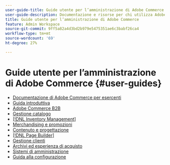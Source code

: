 ```yaml
---
user-guide-title: Guide utente per l’amministrazione di Adobe Commerce
user-guide-description: Documentazione e risorse per chi utilizza Adobe Commerce e Magento Open Source con funzioni di amministratore.
title: Guide utente per l’amministrazione di Adobe Commerce
feature: Admin Workspace
source-git-commit: 9ff5a82a4d3bd2b979e5475351ae6c3babf26ca4
workflow-type: tm+mt
source-wordcount: '69'
ht-degree: 27%

---
```


# Guide utente per l’amministrazione di Adobe Commerce {#user-guides}

- [Documentazione di Adobe Commerce per esercenti](home.md)
- [Guida introduttiva](https://experienceleague.adobe.com/docs/commerce-admin/start/guide-overview.html?lang=it)
- [Adobe Commerce B2B](https://experienceleague.adobe.com/docs/commerce-admin/b2b/guide-overview.html?lang=it)
- [Gestione catalogo](https://experienceleague.adobe.com/docs/commerce-admin/catalog/guide-overview.html?lang=it)
- [[!DNL Inventory Management]](https://experienceleague.adobe.com/docs/commerce-admin/inventory/guide-overview.html?lang=it)
- [Merchandising e promozioni](https://experienceleague.adobe.com/docs/commerce-admin/marketing/guide-overview.html?lang=it)
- [Contenuto e progettazione](https://experienceleague.adobe.com/docs/commerce-admin/content-design/guide-overview.html?lang=it)
- [[!DNL Page Builder]](https://experienceleague.adobe.com/docs/commerce-admin/page-builder/guide-overview.html?lang=it)
- [Gestione clienti](https://experienceleague.adobe.com/docs/commerce-admin/customers/guide-overview.html?lang=it)
- [Archivi ed esperienza di acquisto](https://experienceleague.adobe.com/docs/commerce-admin/stores-sales/guide-overview.html?lang=it)
- [Sistemi di amministrazione](https://experienceleague.adobe.com/docs/commerce-admin/systems/guide-overview.html?lang=it)
- [Guida alla configurazione](https://experienceleague.adobe.com/docs/commerce-admin/config/guide-overview.html?lang=it)
